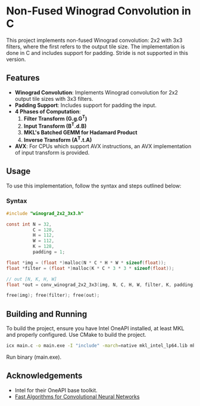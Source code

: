 # Non-Fused Winograd Convolution in C
This project implements non-fused Winograd convolution: 2x2 with 3x3 filters, where the first refers to the output tile size. The implementation is done in C and includes support for padding. Stride is not supported in this version.

## Features
* <b>Winograd Convolution</b>: Implements Winograd convolution for 2x2 output tile sizes with 3x3 filters.
* <b>Padding Support</b>: Includes support for padding the input.
* <b>4 Phases of Computation</b>:
    1. <b>Filter Transform (G.g.G<sup>T</sup>)</b>
    2. <b>Input Transform (B<sup>T</sup>.d.B)</b>
    3. <b>MKL's Batched GEMM for Hadamard Product</b>
    4. <b>Inverse Transform (A<sup>T</sup>.t.A)</b>
* <b>AVX</b>: For CPUs which support AVX instructions, an AVX implementation of input transform is provided.

## Usage
To use this implementation, follow the syntax and steps outlined below:
### Syntax
```c
#include "winograd_2x2_3x3.h"

const int N = 32,
          C = 128,
          H = 112,
          W = 112,
          K = 128,
          padding = 1;

float *img = (float *)malloc(N * C * H * W * sizeof(float));
float *filter = (float *)malloc(K * C * 3 * 3 * sizeof(float));

// out [N, K, H, W]
float *out = conv_winograd_2x2_3x3(img, N, C, H, W, filter, K, padding);

free(img); free(filter); free(out);
```

## Building and Running
To build the project, ensure you have Intel OneAPI installed, at least MKL and properly configured. Use CMake to build the project.
```bash
icx main.c -o main.exe -I "include" -march=native mkl_intel_lp64.lib mkl_intel_thread.lib mkl_core.lib libiomp5md.lib -Qiopenmp
```
Run binary (main.exe).

## Acknowledgements
* Intel for their OneAPI base toolkit.
* <a href = "https://arxiv.org/abs/1509.09308">Fast Algorithms for Convolutional Neural Networks</a>